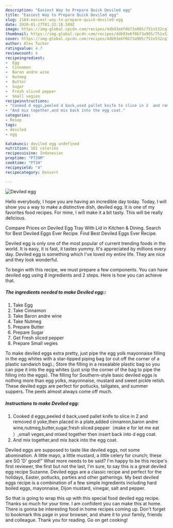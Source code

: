 ```yaml
---
description: "Easiest Way to Prepare Quick Deviled egg"
title: "Easiest Way to Prepare Quick Deviled egg"
slug: 2184-easiest-way-to-prepare-quick-deviled-egg
date: 2020-01-27T01:32:18.589Z
image: https://img-global.cpcdn.com/recipes/4db93e6f0b73a905/751x532cq70/deviled-egg-recipe-main-photo.jpg
thumbnail: https://img-global.cpcdn.com/recipes/4db93e6f0b73a905/751x532cq70/deviled-egg-recipe-main-photo.jpg
cover: https://img-global.cpcdn.com/recipes/4db93e6f0b73a905/751x532cq70/deviled-egg-recipe-main-photo.jpg
author: Alex Tucker
ratingvalue: 4.7
reviewcount: 4
recipeingredient:
-  Egg
-  Cinnamon
-  Baron andre wine
-  Nutmeg
-  Butter
-  Sugar
-  Fresh sliced pepper
-  Small vegies
recipeinstructions:
- "Cooked d eggs,peeled d back,used pallet knife to slice in 2  and removed d yoke,then placed in a plate,added cinnamon,baron andre wine,nutmeg,butter,sugar,fresh sliced pepper（make e for let me eat ）,small veges,and mixed together then insert back into d egg coat."
- "And mix together,and mix back into the egg coat."
categories:
- Resep
tags:
- deviled
- egg

katakunci: deviled egg undefined
nutrition: 161 calories
recipecuisine: Indonesian
preptime: "PT39M"
cooktime: "PT1H"
recipeyield: "4"
recipecategory: Dessert

---
```



![Deviled egg](https://img-global.cpcdn.com/recipes/4db93e6f0b73a905/751x532cq70/deviled-egg-recipe-main-photo.jpg)

Hello everybody, I hope you are having an incredible day today. Today, I will show you a way to make a distinctive dish, deviled egg. It is one of my favorites food recipes. For mine, I will make it a bit tasty. This will be really delicious.

Compare Prices on Deviled Egg Tray With Lid in Kitchen &amp; Dining. Search for Best Deviled Eggs Ever Recipe. Find Best Deviled Eggs Ever Recipe.

Deviled egg is only one of the most popular of current trending foods in the world. It is easy, it is fast, it tastes yummy. It's appreciated by millions every day. Deviled egg is something which I've loved my entire life. They are nice and they look wonderful.


To begin with this recipe, we must prepare a few components. You can have deviled egg using 8 ingredients and 2 steps. Here is how you can achieve that.

##### The ingredients needed to make Deviled egg::

1. Take  Egg
1. Take  Cinnamon
1. Take  Baron andre wine
1. Take  Nutmeg
1. Prepare  Butter
1. Prepare  Sugar
1. Get  Fresh sliced pepper
1. Prepare  Small vegies


To make deviled eggs extra pretty, just pipe the egg yolk mayonnaise filling in the egg whites with a star-tipped piping bag (or cut off the corner of a plastic sandwich bag).; Store the filling in a resealable plastic bag so you can pipe it into the egg whites (just snip the corner of the bag to pipe the filling into the eggs). The filling for Southern-style basic deviled eggs is nothing more than egg yolks, mayonnaise, mustard and sweet pickle relish. These deviled eggs are perfect for potlucks, tailgates, and summer suppers. The peels almost always come off much. 

##### Instructions to make Deviled egg:

1. Cooked d eggs,peeled d back,used pallet knife to slice in 2
 and removed d yoke,then placed in a plate,added cinnamon,baron andre wine,nutmeg,butter,sugar,fresh sliced pepper（make e for let me eat ）,small veges,and mixed together then insert back into d egg coat.
1. And mix together,and mix back into the egg coat.


Deviled eggs are supposed to taste like deviled eggs, not some abomination. A little mayo, a little mustard, a little celery for crunch; these are SO &#39;D&#39; good!&#34; What more needs to be said? I&#39;m happy to be this recipe&#39;s first reviewer, the first but not the last, I&#39;m sure, to say this is a great deviled egg recipe Suzanne. Deviled eggs are a classic recipe and perfect for the holidays, Easter, potlucks, parties and other gatherings. My best deviled eggs recipe is a combination of a few simple ingredients including hard boiled eggs, mayonnaise, Dijon mustard, vinegar, salt and pepper. 

So that is going to wrap this up with this special food deviled egg recipe. Thanks so much for your time. I am confident you can make this at home. There is gonna be interesting food in home recipes coming up. Don't forget to bookmark this page in your browser, and share it to your family, friends and colleague. Thank you for reading. Go on get cooking!
